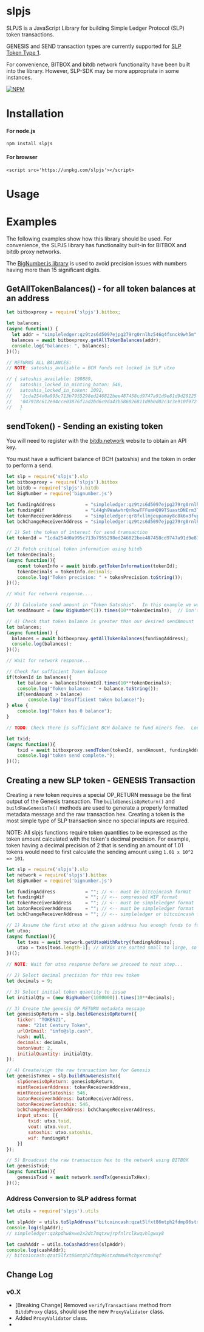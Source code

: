 # slpjs

SLPJS is a JavaScript Library for building Simple Ledger Protocol (SLP) token transactions.  

GENESIS and SEND transaction types are currently supported for [SLP Token Type 1](https://github.com/simpleledger/slp-specification/blob/master/slp-token-type-1.md).  

For convenience, BITBOX and bitdb network functionality have been built into the library.  However, SLP-SDK may be more appropriate in some instances.

[![NPM](https://nodei.co/npm/slpjs.png)](https://nodei.co/npm/slpjs/)

# Installation

#### For node.js
`npm install slpjs`

#### For browser
```<script src='https://unpkg.com/slpjs'></script>```


# Usage



# Examples

The following examples show how this library should be used. For convenience, the SLPJS library has  functionality built-in for BITBOX and bitdb proxy networks.

The [BigNumber.js library](https://github.com/MikeMcl/bignumber.js) is used to avoid precision issues with numbers having more than 15 significant digits.


## GetAllTokenBalances() - for all token balances at an address

```javascript
let bitboxproxy = require('slpjs').bitbox;

let balances;
(async function() {
  let addr = "simpleledger:qz9tzs6d5097ejpg279rg0rnlhz546q4fsnck9wh5m";
  balances = await bitboxproxy.getAllTokenBalances(addr);
  console.log("balances: ", balances);
})();

// RETURNS ALL BALANCES: 
// NOTE: satoshis_avaliable = BCH funds not locked in SLP utxo

// { satoshis_available: 190889,
//   satoshis_locked_in_minting_baton: 546,
//   satoshis_locked_in_token: 1092,
//   '1cda254d0a995c713b7955298ed246822bee487458cd9747a91d9e81d9d28125': BigNumber { s: 1, e: 3, c: [ 1000 ] },
//   '047918c612e94cce03876f1ad2bd6c9da43b586026811d9b0d02c3c3e910f972': BigNumber { s: 1, e: 2, c: [ 100 ] } 
//   }

```

## sendToken() -  Sending an existing token

You will need to register with the [bitdb.network](https://bitdb.network) website to obtain an API key.

You must have a sufficient balance of BCH (satoshis) and the token in order to perform a send.

```javascript
let slp = require('slpjs').slp
let bitboxproxy = require('slpjs').bitbox
let bitdb = require('slpjs').bitdb
let BigNumber = require('bignumber.js')

let fundingAddress           = "simpleledger:qz9tzs6d5097ejpg279rg0rnlhz546q4fsnck9wh5m"; // <-- must be bitcoincash format
let fundingWif               = "L44gh9WaAwhrQnRowTFFumHQ99TSuastDNErm3TYqbu3SxwcbunG"; // <-- compressed WIF format
let tokenReceiverAddress     = "simpleledger:qr8fxllmjeupamay8c8k6x3fvp2w2hp08yh6k4x5dz"; // <-- must be simpleledger format
let bchChangeReceiverAddress = "simpleledger:qz9tzs6d5097ejpg279rg0rnlhz546q4fsnck9wh5m"; // <-- simpleledger or bitcoincash format

// 1) Set the token of interest for send transaction
let tokenId = "1cda254d0a995c713b7955298ed246822bee487458cd9747a91d9e81d9d28125";

// 2) Fetch critical token information using bitdb
let tokenDecimals;
(async function(){
    const tokenInfo = await bitdb.getTokenInformation(tokenId);
    tokenDecimals = tokenInfo.decimals; 
    console.log("Token precision: " + tokenPrecision.toString());
})();

// Wait for network response....

// 3) Calculate send amount in "Token Satoshis".  In this example we want to just send 1 token unit to someone...
let sendAmount = (new BigNumber(1)).times(10**tokenDecimals);  // Don't forget to account for token precision

// 4) Check that token balance is greater than our desired sendAmount
let balances; 
(async function() {
  balances = await bitboxproxy.getAllTokenBalances(fundingAddress);
  console.log(balances);
})();

// Wait for network response...

// Check for sufficient Token Balance
if(tokenId in balances){
    let balance = balances[tokenId].times(10**tokenDecimals);
    console.log("Token balance: " + balance.toString());
    if(sendAmount > balance)
        console.log("Insufficient token balance!");
} else {
    console.log("Token has 0 balance");
}

// TODO: Check there is sufficient BCH balance to fund miners fee.  Look at balances.satoshis_available value.

let txid;
(async function(){
    txid = await bitboxproxy.sendToken(tokenId, sendAmount, fundingAddress, fundingWif, tokenReceiverAddress, bchChangeReceiverAddress);
    console.log("token send complete.");
})();
```

## Creating a new SLP token - GENESIS Transaction

Creating a new token requires a special OP_RETURN message be the first output of the Genesis transaction.  The `buildGenesisOpReturn()` and `buildRawGenesisTx()` methods are used to generate a properly formatted metadata message and the raw transaction hex.  Creating a token is the most simple type of SLP transaction since no special inputs are required.

NOTE: All slpjs functions require token quantities to be expressed as the token amount calculated with the token's decimal precision.  For example, token having a decimal precision of 2 that is sending an amount of 1.01 tokens would need to first calculate the sending amount using `1.01 x 10^2 => 101`.  

```javascript
let slp = require('slpjs').slp
let network = require('slpjs').bitbox
let BigNumber = require('bignumber.js')

let fundingAddress           = ""; // <-- must be bitcoincash format
let fundingWif               = ""; // <-- compressed WIF format
let tokenReceiverAddress     = ""; // <-- must be simpleledger format
let batonReceiverAddress     = ""; // <-- must be simpleledger format
let bchChangeReceiverAddress = ""; // <-- simpleledger or bitcoincash format

// 1) Assume the first utxo at the given address has enough funds to fund this example.
let utxo;
(async function(){
    let txos = await network.getUtxoWithRetry(fundingAddress);
    utxo = txos[txos.length-1]; // UTXOs are sorted small to large, so grab biggest one to be conservative.
})();

// NOTE: Wait for utxo response before we proceed to next step...

// 2) Select decimal precision for this new token
let decimals = 9;

// 3) Select initial token quantity to issue
let initialQty = (new BigNumber(1000000)).times(10**decimals);

// 3) Create the genesis OP_RETURN metadata message
let genesisOpReturn = slp.buildGenesisOpReturn({ 
    ticker: "TOKEN21",
    name: "21st Century Token",
    urlOrEmail: "info@slp.cash",
    hash: null, 
    decimals: decimals,
    batonVout: 2,
    initialQuantity: initialQty,
});

// 4) Create/sign the raw transaction hex for Genesis
let genesisTxHex = slp.buildRawGenesisTx({
    slpGenesisOpReturn: genesisOpReturn, 
    mintReceiverAddress: tokenReceiverAddress,
    mintReceiverSatoshis: 546,
    batonReceiverAddress: batonReceiverAddress,
    batonReceiverSatoshis: 546,
    bchChangeReceiverAddress: bchChangeReceiverAddress, 
    input_utxos: [{
        txid: utxo.txid,
        vout: utxo.vout,
        satoshis: utxo.satoshis,
        wif: fundingWif
    }]
});

// 5) Broadcast the raw transaction hex to the network using BITBOX
let genesisTxid;
(async function(){
    genesisTxid = await network.sendTx(genesisTxHex);
})();

```

### Address Conversion to SLP address format

```javascript
let utils = require('slpjs').utils

let slpAddr = utils.toSlpAddress("bitcoincash:qzat5lfxt86mtph2fdmp96stxdmmw8hchyxrcmuhqf");
console.log(slpAddr);
// simpleledger:qzkpdhw8xwe2x2dt7mqtxwjrpfnlrclkwqvhlgwxy8

let cashAddr = utils.toCashAddress(slpAddr);
console.log(cashAddr);
// bitcoincash:qzat5lfxt86mtph2fdmp96stxdmmw8hchyxrcmuhqf
```

## Change Log

### v0.X
* [Breaking Change] Removed `verifyTransactions` method from `BitdbProxy` class, should use the new `ProxyValidator` class. 
* Added `ProxyValidator` class.
* 
